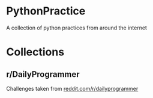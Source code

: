 # PythonPractice
A collection of python practices from around the internet

# Collections
## r/DailyProgrammer
Challenges taken from [reddit.com/r/dailyprogrammer](https://www.reddit.com/r/dailyprogrammer)